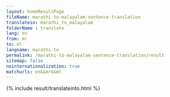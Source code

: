 ```yaml
---
layout: homeResultPage
fileName: marathi-to-malayalam-sentence-translation
translatein: marathi_to_malayalam
folderName : translate
lang: en
from: mr
to: ml
langname: marathi-to
permalink: /marathi-to-malayalam-sentence-translation/result
sitemap: false
nointernationalization: true
matchurls: en&&mr&&ml
---
```

{% include result/translateinto.html %}

<script src="/js/result/translation.js" data-foldername="{{page.folderName}}" data-lang="{{page.lang}}"></script>

